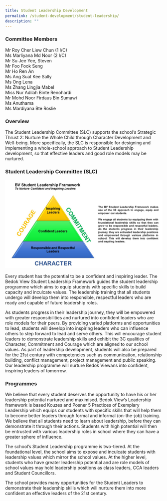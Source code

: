 ```yaml
---
title: Student Leadership Development
permalink: /student-development/student-leadership/
description: ""
---
```


### Committee Members

Mr Roy Cher Liew Chun (1 I/C) <br>
Ms Marliyana Md Noor (2 I/C) <br>
Mr Su Jee Yee, Steven <br>
Mr Foo Fook Seng <br>
Mr Ho Ren An <br>
Ms Ang Suat Kee Sally <br>
Ms Ong Lena <br>
Ms Zhang Lingjia Mabel <br>
Miss Nur Adilah Binte Renohardi <br>
Mr Mohd Noor Firdaus Bin Sumawi <br>
Ms Anuthama <br>
Ms Mardiyana Bte Roslie

### Overview

The Student Leadership Committee (SLC) supports the school’s Strategic Thrust 2: Nurture the Whole Child through Character Development and Well-being. More specifically, the SLC is responsible for designing and implementing a whole-school approach to Student Leadership development, so that effective leaders and good role models may be nurtured.

### Student Leadership Committee (SLC)

![Student Leadership Committee (SLC)](/images/Student%20Leadership%20Structure.jpg)

Every student has the potential to be a confident and inspiring leader. The Bedok View Student Leadership Framework guides the student leadership programme which aims to equip students with specific skills to build capacity and inculcate values. The leadership training that all students undergo will develop them into responsible, respectful leaders who are ready and capable of future leadership roles. 

As students progress in their leadership journey, they will be empowered with greater responsibilities and nurtured into confident leaders who are role models for their peers. By providing varied platforms and opportunities to lead, students will develop into inspiring leaders who can influence others to step forward to lead and serve others. This will encourage student leaders to demonstrate leadership skills and exhibit the 3C qualities of Character, Commitment and Courage which are aligned to our school values. As part of leadership development, students will also be prepared for the 21st century with competencies such as communication, relationship building, conflict management, project management and public speaking. Our leadership programme will nurture Bedok Viewans into confident, inspiring leaders of tomorrow.


### Programmes

We believe that every student deserves the opportunity to have his or her leadership potential nurtured and maximised. Bedok View’s Leadership framework is based Kouzes and Posner 5 Practices of Exemplary Leadership which equips our students with specific skills that will help them to become better leaders through formal and informal (on-the-job) training. We believe that all students need to learn about leadership, before they can demonstrate it through their actions. Students with high potential will then be entrusted with various leadership roles in school where they can have a greater sphere of influence.

The school’s Student Leadership programme is two-tiered. At the foundational level, the school aims to expose and inculcate students with leadership values which mirror the school values. At the higher level, students who have greater leadership potential and are role models of school values may hold leadership positions as class leaders, CCA leaders and Student Councillors.

The school provides many opportunities for the Student Leaders to demonstrate their leadership skills which will nurture them into more confident an effective leaders of the 21st century.
